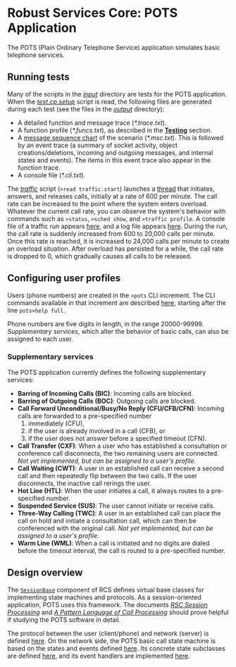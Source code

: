 # Robust Services Core: POTS Application

The POTS (Plain Ordinary Telephone Service) application simulates basic telephone
services.

## Running tests

Many of the scripts in the [_input_](/input) directory are tests for the POTS application.
When the [_test.cp.setup_](/input/test.cp.setup.txt) script is read, the following files
are generated during each test (see the files in the [_output_](/output) directory):

* A detailed function and message trace (_*.trace.txt_).
* A function profile (_*.funcs.txt_), as described in the [**Testing**](/README.md) section.
* A [message sequence chart](http://en.wikipedia.org/wiki/Message_sequence_chart) of the
scenario (_*.msc.txt_).  This is followed by an event trace (a summary of socket activity,
object creations/deletions, incoming and outgoing messages, and internal states and events).
The items in this event trace also appear in the function trace.
* A console file (_*.cli.txt_).

The [_traffic_](/input/traffic.start.txt) script (`>read traffic.start`) launches a
[thread](/src/an/PotsTrafficThread.h) that initiates, answers, and releases calls, initially
at a rate of 600 per minute.  The call rate can be increased to the point where the system
enters overload.  Whatever the current call rate, you can observe the system's behavior with
commands such as `>status`, `>sched show`, and `>traffic profile`.  A console file of a
traffic run appears [here](/output/traffic.console.txt), and a log file appears
[here](/output/traffic.logs.txt).  During the run, the call rate is suddenly
increased from 600 to 20,000 calls per minute.  Once this rate is reached, it is increased
to 24,000 calls per minute to create an overload situation.  After overload has persisted
for a while, the call rate is dropped to 0, which gradually causes all calls to be released.

## Configuring user profiles

Users (phone numbers) are created in the `>pots` CLI increment.  The CLI commands
available in that increment are described [here](/help/cli.txt),
starting after the line `pots>help full`.

Phone numbers are five digits in length, in the range 20000-99999.  _Supplementary services_,
which alter the behavior of basic calls, can also be assigned to each user.

### Supplementary services
The POTS application currently defines the following supplementary services:
* **Barring of Incoming Calls (BIC)**: Incoming calls are blocked.
* **Barring of Outgoing Calls (BOC)**: Outgoing calls are blocked.
* **Call Forward Unconditional/Busy/No Reply (CFU/CFB/CFN)**: Incoming calls are
forwarded to a pre-specified number
  1. immediately (CFU),
  2. if the user is already involved in a call (CFB), or
  3. if the user does not answer before a specified timeout (CFN).
* **Call Transfer (CXF)**: When a user who has established a consultation or conference
call disconnects, the two remaining users are connected.  _Not yet implemented, but can
be assigned to a user's profile._
* **Call Waiting (CWT)**: A user in an established call can receive a second call and
then repeatedly flip between the two calls.  If the user disconnects, the inactive
call rerings the user.
* **Hot Line (HTL)**: When the user initiates a call, it always routes to a pre-specified
number.
* **Suspended Service (SUS)**: The user cannot initiate or receive calls.
* **Three-Way Calling (TWC)**: A user in an established call can place the call on hold
and initiate a consultation call, which can then be conferenced with the original call.
_Not yet implemented, but can be assigned to a user's profile._
* **Warm Line (WML)**: When a call is initiated and no digits are dialed before the timeout
interval, the call is routed to a pre-specified number.

## Design overview
The [`SessionBase`](/src/sb) component of RCS defines virtual base classes for implementing state
machines and protocols.  As a session-oriented application, POTS uses this framework.  The
documents [_RSC Session Processing_](/docs/RSC-Session-Processing.pdf) and [_A Pattern Language
of Call Processing_](/docs/PLCP.pdf) should prove helpful if studying the POTS software in
detail.

The protocol between the user (client/phone) and network (server) is defined
[here](/src/pb/PotsProtocol.h).
On the network side, the POTS basic call state machine is based on the states and events defined
[here](/src/cb/BcSessions.h).  Its concrete state subclasses are defined [here](/src/sn/PotsSessions.h),
and its event handlers are implemented [here](/src/sn/PotsBcHandlers.cpp).

